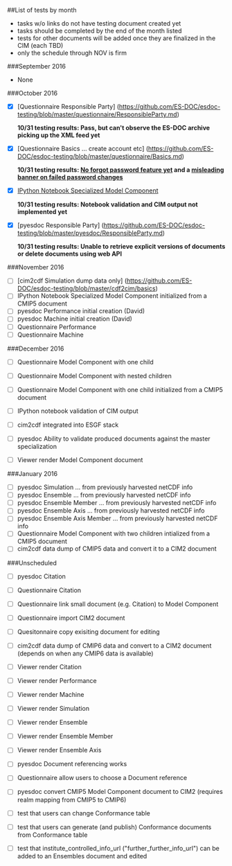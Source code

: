 ##List of tests by month
* tasks w/o links do not have testing document created yet
* tasks should be completed by the end of the month listed
* tests for other documents will be added once they are finalized in the CIM (each TBD)
* only the schedule through NOV is firm

###September 2016
 * None
  
###October 2016
  - [x] [Questionnaire Responsible Party] (https://github.com/ES-DOC/esdoc-testing/blob/master/questionnaire/ResponsibleParty.md)
  
    **10/31 testing results: Pass, but can't observe the ES-DOC archive picking up the XML feed yet**
  - [x] [Questionnaire Basics ... create account etc] (https://github.com/ES-DOC/esdoc-testing/blob/master/questionnaire/Basics.md)
  
    **10/31 testing results: [No forgot password feature yet](https://github.com/ES-DOC/esdoc-questionnaire/issues/500) and a [misleading banner on failed password changes](https://github.com/ES-DOC/esdoc-questionnaire/issues/501)**
  - [x] [IPython Notebook Specialized Model Component](https://github.com/ES-DOC/esdoc-testing/blob/master/notebook/ModelWithoutCMIP5.md)
  
    **10/31 testing results: Notebook validation and CIM output not implemented yet**
 
  - [x] [pyesdoc Responsible Party] (https://github.com/ES-DOC/esdoc-testing/blob/master/pyesdoc/ResponsibleParty.md)
  
    **10/31 testing results: Unable to retrieve explicit versions of documents or delete documents using web API**
 
###November 2016
 - [ ] [cim2cdf Simulation dump data only] (https://github.com/ES-DOC/esdoc-testing/blob/master/cdf2cim/basics)
 - [ ] IPython Notebook Specialized Model Component initialized from a CMIP5 document
 - [ ] pyesdoc Performance initial creation (David)
 - [ ] pyesdoc Machine initial creation (David)
 - [ ] Questionnaire Performance
 - [ ] Questionnaire Machine
  
###December 2016
  - [ ] Questionnaire Model Component with one child
  - [ ] Questionnaire Model Component with nested children 
  - [ ] Questionnaire Model Component with one child initialized from a CMIP5 document
  - [ ] IPython notebook validation of CIM output
  - [ ] cim2cdf integrated into ESGF stack
  - [ ] pyesdoc Ability to validate produced documents against the master specialization
  - [ ] Viewer render Model Component document
  
  
###January 2016
  - [ ] pyesdoc Simulation ... from previously harvested netCDF info
  - [ ] pyesdoc Ensemble ... from previously harvested netCDF info
  - [ ] pyesdoc Ensemble Member ... from previously harvested netCDF info
  - [ ] pyesdoc Ensemble Axis ... from previously harvested netCDF info
  - [ ] pyesdoc Ensemble Axis Member ... from previously harvested netCDF info
  - [ ] Questionnaire Model Component with two children intialized from a CMIP5 document
  - [ ] cim2cdf data dump of CMIP5 data and convert it to a CIM2 document
  
###Unscheduled
  - [ ] pyesdoc Citation
  - [ ] Questionnaire Citation
  - [ ] Questionnaire link small document (e.g. Citation) to Model Component
  - [ ] Questionnaire import CIM2 document
  - [ ] Quesitonnaire copy exisiting document for editing
  - [ ] cim2cdf data dump of CMIP6 data and convert to a CIM2 document (depends on when any CMIP6 data is available)
  - [ ] Viewer render Citation
  - [ ] Viewer render Performance
  - [ ] Viewer render Machine
  - [ ] Viewer render Simulation
  - [ ] Viewer render Ensemble
  - [ ] Viewer render Ensemble Member
  - [ ] Viewer render Ensemble Axis
  - [ ] pyesdoc Document referencing works
  - [ ] Questionnaire allow users to choose a Document reference
  - [ ] pyesdoc convert CMIP5 Model Component document to CIM2 (requires realm mapping from CMIP5 to CMIP6)
  - [ ] test that users can change Conformance table
  - [ ] test that users can generate (and publish) Conformance documents from Conformance table
  - [ ] test that institute_controlled_info_url ("further_further_info_url") can be added to an Ensembles document and edited
  


